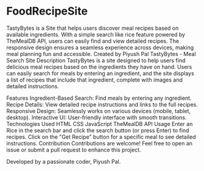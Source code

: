 # FoodRecipeSite
TastyBytes is a Site that helps users discover meal recipes based on available ingredients. With a simple search like rice feature powered by TheMealDB API, users can easily find and view detailed recipes. The responsive design ensures a seamless experience across devices, making meal planning fun and accessible. Created by Piyush Pal
TastyBytes - Meal Search Site
Description
TastyBytes is a site designed to help users find delicious meal recipes based on the ingredients they have on hand. Users can easily search for meals by entering an ingredient, and the site displays a list of recipes that include that ingredient, complete with images and detailed instructions.

Features
Ingredient-Based Search: Find meals by entering any ingredient.
Recipe Details: View detailed recipe instructions and links to the full recipes.
Responsive Design: Seamlessly works on various devices (mobile, tablet, desktop).
Interactive UI: User-friendly interface with smooth transitions.
Technologies Used
HTML
CSS
JavaScript
TheMealDB API
Usage
Enter an Rice in the search bar and click the search button (or press Enter) to find recipes.
Click on the "Get Recipe" button for a specific meal to see detailed instructions.
Contribution
Contributions are welcome! Feel free to open an issue or submit a pull request to enhance this project.

Developed by a passionate coder, Piyush Pal.

